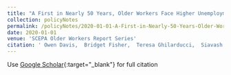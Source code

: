 ```yaml
---
title: "A First in Nearly 50 Years, Older Workers Face Higher Unemployment than Mid-Career Workers"
collection: policyNotes
permalink: /policyNotes/2020-01-01-A-First-in-Nearly-50-Years-Older-Workers-Face-Higher-Unemployment-than-Mid-Career-Workers
date: 2020-01-01
venue: 'SCEPA Older Workers Report Series'
citation: ' Owen Davis,  Bridget Fisher,  Teresa Ghilarducci,  Siavash Radpour, &quot;A First in Nearly 50 Years, Older Workers Face Higher Unemployment than Mid-Career Workers.&quot; SCEPA Older Workers Report Series, 2020.'
---
```

Use [Google Scholar](https://scholar.google.com/scholar?q=A+First+in+Nearly+50+Years,+Older+Workers+Face+Higher+Unemployment+than+Mid+Career+Workers){:target="_blank"} for full citation